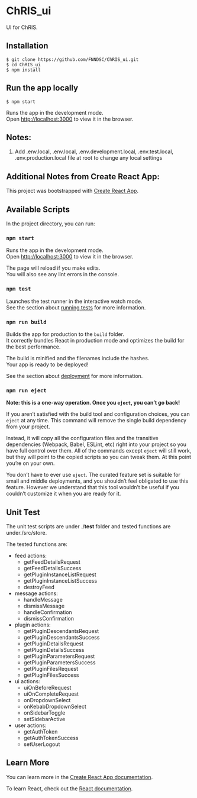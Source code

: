 # ChRIS_ui
UI for ChRIS.


## Installation

```
$ git clone https://github.com/FNNDSC/ChRIS_ui.git
$ cd ChRIS_ui
$ npm install
```

## Run the app locally
```
$ npm start
```

Runs the app in the development mode.<br>
Open [http://localhost:3000](http://localhost:3000) to view it in the browser.

## Notes:
1. Add .env.local, .env.local, .env.development.local, .env.test.local, .env.production.local file at root to change any local settings 


## Additional Notes from Create React App: 
This project was bootstrapped with [Create React App](https://github.com/facebook/create-react-app).

## Available Scripts

In the project directory, you can run:

### `npm start`

Runs the app in the development mode.<br>
Open [http://localhost:3000](http://localhost:3000) to view it in the browser.

The page will reload if you make edits.<br>
You will also see any lint errors in the console.

### `npm test`

Launches the test runner in the interactive watch mode.<br>
See the section about [running tests](https://facebook.github.io/create-react-app/docs/running-tests) for more information.

### `npm run build`

Builds the app for production to the `build` folder.<br>
It correctly bundles React in production mode and optimizes the build for the best performance.

The build is minified and the filenames include the hashes.<br>
Your app is ready to be deployed!

See the section about [deployment](https://facebook.github.io/create-react-app/docs/deployment) for more information.

### `npm run eject`

**Note: this is a one-way operation. Once you `eject`, you can’t go back!**

If you aren’t satisfied with the build tool and configuration choices, you can `eject` at any time. This command will remove the single build dependency from your project.

Instead, it will copy all the configuration files and the transitive dependencies (Webpack, Babel, ESLint, etc) right into your project so you have full control over them. All of the commands except `eject` will still work, but they will point to the copied scripts so you can tweak them. At this point you’re on your own.

You don’t have to ever use `eject`. The curated feature set is suitable for small and middle deployments, and you shouldn’t feel obligated to use this feature. However we understand that this tool wouldn’t be useful if you couldn’t customize it when you are ready for it.

## Unit Test

The unit test scripts are under ./__test__ folder and tested functions are under./src/store.

The tested functions are:
* feed actions:
  - getFeedDetailsRequest
  - getFeedDetailsSuccess
  - getPluginInstanceListRequest
  - getPluginInstanceListSuccess
  - destroyFeed
* message actions:
  - handleMessage
  - dismissMessage
  - handleConfirmation
  - dismissConfirmation
* plugin actions:
  - getPluginDescendantsRequest
  -	getPluginDescendantsSuccess
  -	getPluginDetailsRequest
  -	getPluginDetailsSuccess
  -	getPluginParametersRequest
  -	getPluginParametersSuccess
  -	getPluginFilesRequest
  -	getPluginFilesSuccess
* ui actions:
  - uiOnBeforeRequest
  - uiOnCompleteRequest
  - onDropdownSelect
  - onKebabDropdownSelect
  - onSidebarToggle
  - setSidebarActive
* user actions:
  - getAuthToken
  - getAuthTokenSuccess
  -	setUserLogout

## Learn More

You can learn more in the [Create React App documentation](https://facebook.github.io/create-react-app/docs/getting-started).

To learn React, check out the [React documentation](https://reactjs.org/).
